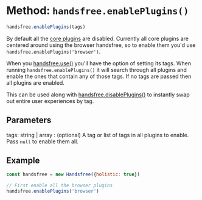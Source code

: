 # Method: `handsfree.enablePlugins()`

```js
handsfree.enablePlugins(tags)
```

By default all the [core plugins](/ref/plugin/) are disabled. Currently all core plugins are centered around using the browser handsfree, so to enable them you'd use `handsfree.enablePlugins('browser')`.

When you [handsfree.use()](/ref/method/use/) you'll have the option of setting its tags. When running `handsfree.enablePlugins()` it will search through all plugins and enable the ones that contain any of those tags. If no tags are passed then all plugins are enabled.

This can be used along with [handsfree.disablePlugins()](/ref/method/disablePlugins/) to instantly swap out entire user experiences by tag.

## Parameters

tags: string | array
: (optional) A tag or list of tags in all plugins to enable. Pass `null` to enable them all.

## Example

```js
const handsfree = new Handsfree({holistic: true})

// First enable all the browser plugins
handsfree.enablePlugins('browser')
```